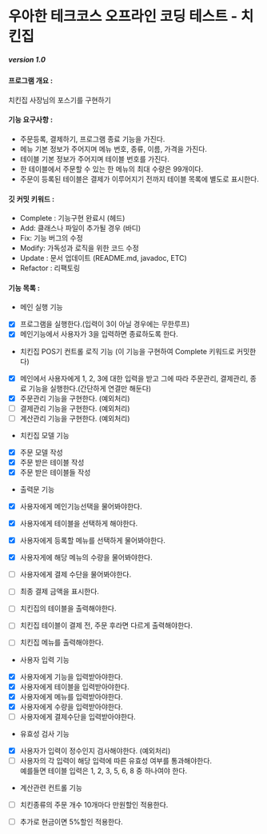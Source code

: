 # 우아한 테크코스 오프라인 코딩 테스트 - 치킨집

##### version 1.0   

#### 프로그램 개요 :  
치킨집 사장님의 포스기를 구현하기   


#### 기능 요구사항 :
- 주문등록, 결제하기, 프로그램 종료 기능을 가진다.        
- 메뉴 기본 정보가 주어지며 메뉴 번호, 종류, 이름, 가격을 가진다.    
- 테이블 기본 정보가 주어지며 테이블 번호를 가진다.   
- 한 테이블에서 주문할 수 있는 한 메뉴의 최대 수량은 99개이다.    
- 주문이 등록된 테이블은 결제가 이루어지기 전까지 테이블 목록에 별도로 표시한다.  

#### 깃 커밋 키워드 :  
- Complete : 기능구현 완료시 (헤드)
- Add: 클래스나 파일이 추가될 경우 (바디)  
- Fix: 기능 버그의 수정 
- Modify: 가독성과 로직을 위한 코드 수정
- Update : 문서 업데이트 (README.md, javadoc, ETC)  
- Refactor : 리팩토링

#### 기능 목록 :
- 메인 실행 기능  
- [x] 프로그램을 실행한다.(입력이 3이 아닐 경우에는 무한루프)  
- [x] 메인기능에서 사용자가 3을 입력하면 종료하도록 한다.

- 치킨집 POS기 컨트롤 로직 기능 (이 기능을 구현하여 Complete 키워드로 커밋한다)
- [x] 메인에서 사용자에게 1, 2, 3에 대한 입력을 받고 그에 따라 주문관리, 결제관리, 종료 기능을 실행한다.(간단하게 연결만 해둔다)  
- [x] 주문관리 기능을 구현한다. (예외처리)
- [ ] 결제관리 기능을 구현한다. (예외처리)  
- [ ] 계산관리 기능을 구현한다. (예외처리)  
   
- 치킨집 모델 기능  
- [x] 주문 모델 작성
- [x] 주문 받은 테이블 작성
- [x] 주문 받은 테이블들 작성

- 출력문 기능
- [x] 사용자에게 메인기능선택을 물어봐야한다.
- [x] 사용자에게 테이블을 선택하게 해야한다.
- [x] 사용자에게 등록할 메뉴를 선택하게 물어봐야한다.
- [x] 사용자게에 해당 메뉴의 수량을 물어봐야한다.
- [ ] 사용자에게 결제 수단을 물어봐야한다.
- [ ] 최종 결제 금액을 표시한다.
- [ ] 치킨집의 테이블을 출력해야한다.
- [ ] 치킨집 테이블이 결제 전, 주문 후라면 다르게 출력해야한다.
- [ ] 치킨집 메뉴를 출력해야한다.


- 사용자 입력 기능  
- [x] 사용자에게 기능을 입력받아야한다.
- [x] 사용자에게 테이블을 입력받아야한다.
- [x] 사용자에게 메뉴를 입력받아야한다.
- [x] 사용자에게 수량을 입력받아야한다.
- [ ] 사용자에게 결제수단을 입력받아야한다.

- 유효성 검사 기능
- [x] 사용자가 입력이 정수인지 검사해야한다. (예외처리)
- [ ] 사용자의 각 입력이 해당 입력에 따른 유효성 여부를 통과해야한다.  
예를들면 테이블 입력은 1, 2, 3, 5, 6, 8 중 하나여야 한다.

- 계산관련 컨트롤 기능  
- [ ] 치킨종류의 주문 개수 10개마다 만원할인 적용한다.
- [ ] 추가로 현금이면 5%할인 적용한다.

